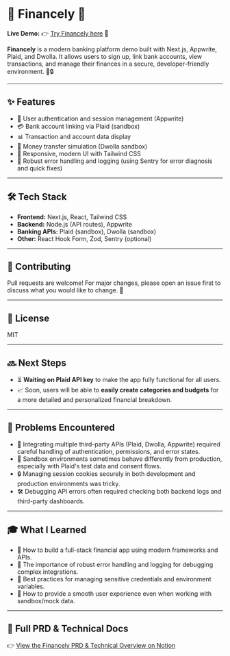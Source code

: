 # 🏦 Financely 🚀

**Live Demo:** 👉 [Try Financely here](https://financely-nine.vercel.app/sign-in) 🎉

**Financely** is a modern banking platform demo built with Next.js, Appwrite, Plaid, and Dwolla. It allows users to sign up, link bank accounts, view transactions, and manage their finances in a secure, developer-friendly environment. 💼🔒

---

## ✨ Features

- 🔑 User authentication and session management (Appwrite)
- 💳 Bank account linking via Plaid (sandbox)
- 📊 Transaction and account data display
- 💸 Money transfer simulation (Dwolla sandbox)
- 📱 Responsive, modern UI with Tailwind CSS
- 🐞 Robust error handling and logging (using Sentry for error diagnosis and quick fixes)

---

## 🛠️ Tech Stack

- **Frontend:** Next.js, React, Tailwind CSS
- **Backend:** Node.js (API routes), Appwrite
- **Banking APIs:** Plaid (sandbox), Dwolla (sandbox)
- **Other:** React Hook Form, Zod, Sentry (optional)

---

## 🤝 Contributing

Pull requests are welcome! For major changes, please open an issue first to discuss what you would like to change. 📝

---

## 📜 License

MIT

---

## 🔜 Next Steps

- ⏳ **Waiting on Plaid API key** to make the app fully functional for all users.
- 📈 Soon, users will be able to **easily create categories and budgets** for a more detailed and personalized financial breakdown.

---

## 🐛 Problems Encountered

- 🔗 Integrating multiple third-party APIs (Plaid, Dwolla, Appwrite) required careful handling of authentication, permissions, and error states.
- 🧪 Sandbox environments sometimes behave differently from production, especially with Plaid's test data and consent flows.
- 🔒 Managing session cookies securely in both development and production environments was tricky.
- 🛠️ Debugging API errors often required checking both backend logs and third-party dashboards.

---

## 🎓 What I Learned

- 🚀 How to build a full-stack financial app using modern frameworks and APIs.
- 📣 The importance of robust error handling and logging for debugging complex integrations.
- 🔑 Best practices for managing sensitive credentials and environment variables.
- 🎨 How to provide a smooth user experience even when working with sandbox/mock data.

---

## 📄 Full PRD & Technical Docs

👉 [View the Financely PRD & Technical Overview on Notion](https://noisy-pansy-2e8.notion.site/Financely-1eab9c27045980579544ce5e4f96ed55)  
